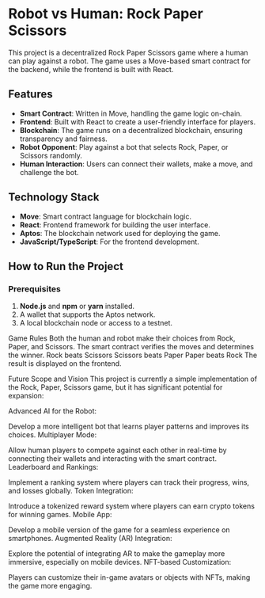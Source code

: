 # Robot vs Human: Rock Paper Scissors

This project is a decentralized Rock Paper Scissors game where a human can play against a robot. The game uses a Move-based smart contract for the backend, while the frontend is built with React.

## Features

- **Smart Contract**: Written in Move, handling the game logic on-chain.
- **Frontend**: Built with React to create a user-friendly interface for players.
- **Blockchain**: The game runs on a decentralized blockchain, ensuring transparency and fairness.
- **Robot Opponent**: Play against a bot that selects Rock, Paper, or Scissors randomly.
- **Human Interaction**: Users can connect their wallets, make a move, and challenge the bot.

## Technology Stack

- **Move**: Smart contract language for blockchain logic.
- **React**: Frontend framework for building the user interface.
- **Aptos**: The blockchain network used for deploying the game.
- **JavaScript/TypeScript**: For the frontend development.

## How to Run the Project

### Prerequisites

1. **Node.js** and **npm** or **yarn** installed.
2. A wallet that supports the Aptos network.
3. A local blockchain node or access to a testnet.

Game Rules
Both the human and robot make their choices from Rock, Paper, and Scissors.
The smart contract verifies the moves and determines the winner.
Rock beats Scissors
Scissors beats Paper
Paper beats Rock
The result is displayed on the frontend.

Future Scope and Vision
This project is currently a simple implementation of the Rock, Paper, Scissors game, but it has significant potential for expansion:

Advanced AI for the Robot:

Develop a more intelligent bot that learns player patterns and improves its choices.
Multiplayer Mode:

Allow human players to compete against each other in real-time by connecting their wallets and interacting with the smart contract.
Leaderboard and Rankings:

Implement a ranking system where players can track their progress, wins, and losses globally.
Token Integration:

Introduce a tokenized reward system where players can earn crypto tokens for winning games.
Mobile App:

Develop a mobile version of the game for a seamless experience on smartphones.
Augmented Reality (AR) Integration:

Explore the potential of integrating AR to make the gameplay more immersive, especially on mobile devices.
NFT-based Customization:

Players can customize their in-game avatars or objects with NFTs, making the game more engaging.

